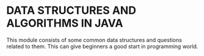 # DATA STRUCTURES AND ALGORITHMS IN JAVA

This module consists of some common data structures and questions related to them. This can give beginners a good start in programming world.

